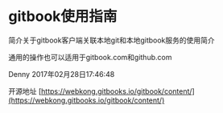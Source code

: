 # gitbook使用指南

简介关于gitbook客户端关联本地git和本地gitbook服务的使用简介

通用的操作也可以适用于gitbook.com和github.com

Denny 2017年02月28日17:46:48 

开源地址 [https://webkong.gitbooks.io/gitbook/content/](https://webkong.gitbooks.io/gitbook/content/)